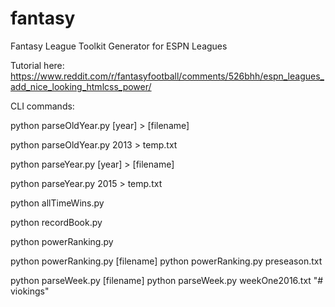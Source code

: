 # fantasy
Fantasy League Toolkit Generator for ESPN Leagues

Tutorial here:
https://www.reddit.com/r/fantasyfootball/comments/526bhh/espn_leagues_add_nice_looking_htmlcss_power/

CLI commands:

python parseOldYear.py [year] > [filename]

python parseOldYear.py 2013 > temp.txt

python parseYear.py [year] > [filename]

python parseYear.py 2015 > temp.txt

python allTimeWins.py

python recordBook.py

python powerRanking.py

python powerRanking.py [filename]
python powerRanking.py preseason.txt

python parseWeek.py [filename]
python parseWeek.py weekOne2016.txt
"# viokings" 
